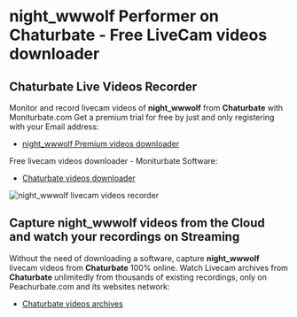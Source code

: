 # night_wwwolf Performer on Chaturbate - Free LiveCam videos downloader

## Chaturbate Live Videos Recorder

Monitor and record livecam videos of **night_wwwolf** from **Chaturbate** with Moniturbate.com
Get a premium trial for free by just and only registering with your Email address:
* [night_wwwolf Premium videos downloader](https://moniturbate.com/request-demo-licence-key.html)

Free livecam videos downloader - Moniturbate Software:
* [Chaturbate videos downloader](https://moniturbate.com/moniturbate-download-software.html)

![night_wwwolf livecam videos recorder](https://peachurnet.com/templates/moniturbate-software.png)


## Capture night_wwwolf videos from the Cloud and watch your recordings on Streaming

Without the need of downloading a software, capture **night_wwwolf** livecam videos from **Chaturbate** 100% online.
Watch Livecam archives from **Chaturbate** unlimitedly from thousands of existing recordings, only on Peachurbate.com and its websites network:
* [Chaturbate videos archives](https://peachurnet.com/)